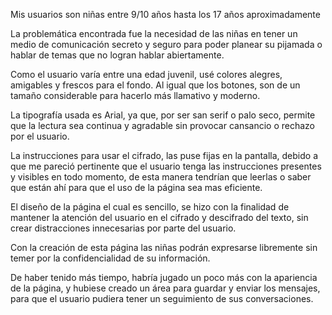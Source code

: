 Mis usuarios son niñas entre 9/10 años hasta los 17 años aproximadamente

La problemática encontrada fue la necesidad de las niñas en tener un medio de comunicación secreto y seguro para poder planear su pijamada o hablar de temas que no logran hablar abiertamente.


Como el usuario varía entre una edad juvenil, usé colores alegres, amigables y frescos para el fondo.
Al igual que los botones, son de un tamaño considerable para hacerlo más llamativo y moderno.

La tipografía usada es Arial, ya que, por ser san serif o palo seco, permite que la lectura sea continua y agradable sin provocar cansancio o rechazo por el usuario.

La instrucciones para usar el cifrado, las puse fijas en la pantalla, debido a que me pareció pertinente que el usuario tenga las instrucciones presentes y visibles en todo momento,  de esta manera tendrían que leerlas o saber que están ahí para que el uso de la página sea mas eficiente.

El diseño de la página el cual es sencillo, se hizo con la finalidad de mantener la atención del usuario en el cifrado y descifrado del texto, sin crear distracciones innecesarias por parte del usuario.

Con la creación de esta página las niñas podrán expresarse libremente sin temer por la confidencialidad de su información. 


De haber tenido más tiempo, habría jugado un poco más con la apariencia de la página, y hubiese creado un área para guardar y enviar los mensajes, para que el usuario pudiera tener un seguimiento de sus conversaciones.



